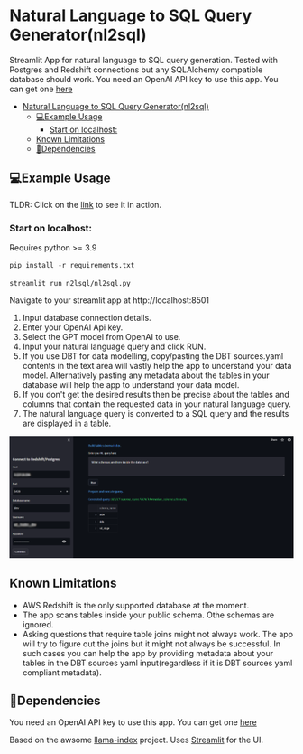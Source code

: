 
# Natural Language to SQL Query Generator(nl2sql)
Streamlit App for natural language to SQL query generation. Tested with Postgres and Redshift connections but any SQLAlchemy compatible database should work. You need an OpenAI API key to use this app. You can get one [here](https://platform.openai.com/)

- [Natural Language to SQL Query Generator(nl2sql)](#natural-language-to-sql-query-generatornl2sql)
  - [💻Example Usage](#example-usage)
    - [Start on localhost:](#start-on-localhost)
  - [Known Limitations](#known-limitations)
  - [🔧Dependencies](#dependencies)

## 💻Example Usage

TLDR: Click on the [link](https://dimitar-petrunov-sagedata-nl2sql-nl2sqlnl2sql-epjv90.streamlit.app/) to see it in action.

### Start on localhost:

Requires python >= 3.9

```
pip install -r requirements.txt

streamlit run n2lsql/nl2sql.py
```

Navigate to your streamlit app at http://localhost:8501


1. Input database connection details.
2. Enter your OpenAI Api key.
3. Select the GPT model from OpenAI to use.
4. Input your natural language query and click RUN.
5. If you use DBT for data modelling, copy/pasting the DBT sources.yaml contents in the text area will vastly help the app to understand your data model. Alternatively pasting any metadata about the tables in your database will help the app to understand your data model.
6. If you don't get the desired results then be precise about the tables and columns that contain the requested data in your natural language query.
7. The natural language query is converted to a SQL query and the results are displayed in a table.




![](docs/img/nl2sql.png)

## Known Limitations
- AWS Redshift is the only supported database at the moment.
- The app scans tables inside your public schema. Othe schemas are ignored.
- Asking questions that require table joins might not always work. The app will try to figure out the joins but it might not always be successful. In such cases you can help the app by providing metadata about your tables in the DBT sources yaml input(regardless if it is DBT sources yaml compliant metadata).

## 🔧Dependencies
You need an OpenAI API key to use this app. You can get one [here](https://platform.openai.com/)

Based on the awsome [llama-index](https://github.com/jerryjliu/llama_index) project. Uses [Streamlit](https://streamlit.io/) for the UI.
